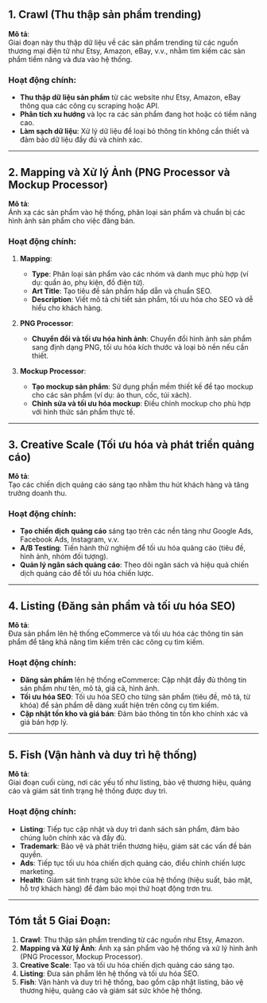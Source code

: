 

## 1. Crawl (Thu thập sản phẩm trending)
**Mô tả**:  
Giai đoạn này thu thập dữ liệu về các sản phẩm trending từ các nguồn thương mại điện tử như Etsy, Amazon, eBay, v.v., nhằm tìm kiếm các sản phẩm tiềm năng và đưa vào hệ thống.

### Hoạt động chính:
- **Thu thập dữ liệu sản phẩm** từ các website như Etsy, Amazon, eBay thông qua các công cụ scraping hoặc API.
- **Phân tích xu hướng** và lọc ra các sản phẩm đang hot hoặc có tiềm năng cao.
- **Làm sạch dữ liệu**: Xử lý dữ liệu để loại bỏ thông tin không cần thiết và đảm bảo dữ liệu đầy đủ và chính xác.

---

## 2. Mapping và Xử lý Ảnh (PNG Processor và Mockup Processor)
**Mô tả**:  
Ánh xạ các sản phẩm vào hệ thống, phân loại sản phẩm và chuẩn bị các hình ảnh sản phẩm cho việc đăng bán.

### Hoạt động chính:
1. **Mapping**:
   - **Type**: Phân loại sản phẩm vào các nhóm và danh mục phù hợp (ví dụ: quần áo, phụ kiện, đồ điện tử).
   - **Art Title**: Tạo tiêu đề sản phẩm hấp dẫn và chuẩn SEO.
   - **Description**: Viết mô tả chi tiết sản phẩm, tối ưu hóa cho SEO và dễ hiểu cho khách hàng.
  
2. **PNG Processor**:
   - **Chuyển đổi và tối ưu hóa hình ảnh**: Chuyển đổi hình ảnh sản phẩm sang định dạng PNG, tối ưu hóa kích thước và loại bỏ nền nếu cần thiết.

3. **Mockup Processor**:
   - **Tạo mockup sản phẩm**: Sử dụng phần mềm thiết kế để tạo mockup cho các sản phẩm (ví dụ: áo thun, cốc, túi xách).
   - **Chỉnh sửa và tối ưu hóa mockup**: Điều chỉnh mockup cho phù hợp với hình thức sản phẩm thực tế.

---

## 3. Creative Scale (Tối ưu hóa và phát triển quảng cáo)
**Mô tả**:  
Tạo các chiến dịch quảng cáo sáng tạo nhằm thu hút khách hàng và tăng trưởng doanh thu.

### Hoạt động chính:
- **Tạo chiến dịch quảng cáo** sáng tạo trên các nền tảng như Google Ads, Facebook Ads, Instagram, v.v.
- **A/B Testing**: Tiến hành thử nghiệm để tối ưu hóa quảng cáo (tiêu đề, hình ảnh, nhóm đối tượng).
- **Quản lý ngân sách quảng cáo**: Theo dõi ngân sách và hiệu quả chiến dịch quảng cáo để tối ưu hóa chiến lược.

---

## 4. Listing (Đăng sản phẩm và tối ưu hóa SEO)
**Mô tả**:  
Đưa sản phẩm lên hệ thống eCommerce và tối ưu hóa các thông tin sản phẩm để tăng khả năng tìm kiếm trên các công cụ tìm kiếm.

### Hoạt động chính:
- **Đăng sản phẩm** lên hệ thống eCommerce: Cập nhật đầy đủ thông tin sản phẩm như tên, mô tả, giá cả, hình ảnh.
- **Tối ưu hóa SEO**: Tối ưu hóa SEO cho từng sản phẩm (tiêu đề, mô tả, từ khóa) để sản phẩm dễ dàng xuất hiện trên công cụ tìm kiếm.
- **Cập nhật tồn kho và giá bán**: Đảm bảo thông tin tồn kho chính xác và giá bán hợp lý.

---

## 5. Fish (Vận hành và duy trì hệ thống)
**Mô tả**:  
Giai đoạn cuối cùng, nơi các yếu tố như listing, bảo vệ thương hiệu, quảng cáo và giám sát tình trạng hệ thống được duy trì.

### Hoạt động chính:
- **Listing**: Tiếp tục cập nhật và duy trì danh sách sản phẩm, đảm bảo chúng luôn chính xác và đầy đủ.
- **Trademark**: Bảo vệ và phát triển thương hiệu, giám sát các vấn đề bản quyền.
- **Ads**: Tiếp tục tối ưu hóa chiến dịch quảng cáo, điều chỉnh chiến lược marketing.
- **Health**: Giám sát tình trạng sức khỏe của hệ thống (hiệu suất, bảo mật, hỗ trợ khách hàng) để đảm bảo mọi thứ hoạt động trơn tru.

---

## Tóm tắt 5 Giai Đoạn:
1. **Crawl**: Thu thập sản phẩm trending từ các nguồn như Etsy, Amazon.
2. **Mapping và Xử lý Ảnh**: Ánh xạ sản phẩm vào hệ thống và xử lý hình ảnh (PNG Processor, Mockup Processor).
3. **Creative Scale**: Tạo và tối ưu hóa chiến dịch quảng cáo sáng tạo.
4. **Listing**: Đưa sản phẩm lên hệ thống và tối ưu hóa SEO.
5. **Fish**: Vận hành và duy trì hệ thống, bao gồm cập nhật listing, bảo vệ thương hiệu, quảng cáo và giám sát sức khỏe hệ thống.


